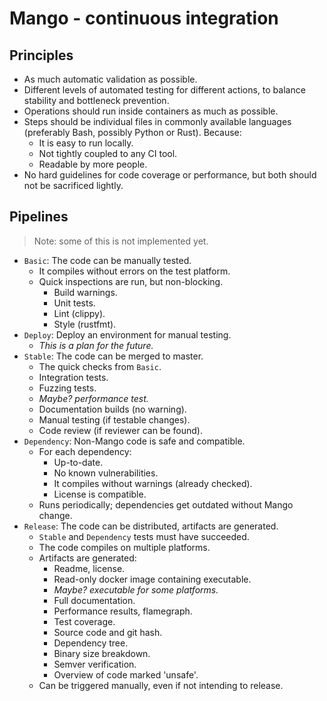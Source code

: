 
# Mango - continuous integration

## Principles

* As much automatic validation as possible.
* Different levels of automated testing for different actions, to balance stability and bottleneck prevention.
* Operations should run inside containers as much as possible.
* Steps should be individual files in commonly available languages (preferably Bash, possibly Python or Rust). Because:
    * It is easy to run locally.
    * Not tightly coupled to any CI tool.
    * Readable by more people.
* No hard guidelines for code coverage or performance, but both should not be sacrificed lightly.

## Pipelines

> Note: some of this is not implemented yet.

* `Basic`: The code can be manually tested.
    * It compiles without errors on the test platform.
    * Quick inspections are run, but non-blocking.
        * Build warnings.
        * Unit tests.
        * Lint (clippy).
        * Style (rustfmt).
* `Deploy`: Deploy an environment for manual testing.
    * _This is a plan for the future._
* `Stable`: The code can be merged to master.
    * The quick checks from `Basic`.
    * Integration tests.
    * Fuzzing tests.
    * _Maybe? performance test._
    * Documentation builds (no warning).
    * Manual testing (if testable changes).
    * Code review (if reviewer can be found).
* `Dependency`: Non-Mango code is safe and compatible.
    * For each dependency:
        * Up-to-date.
        * No known vulnerabilities.
        * It compiles without warnings (already checked).
        * License is compatible.
    * Runs periodically; dependencies get outdated without Mango change.
* `Release`: The code can be distributed, artifacts are generated.
    * `Stable` and `Dependency` tests must have succeeded.
    * The code compiles on multiple platforms.
    * Artifacts are generated:
        * Readme, license.
        * Read-only docker image containing executable.
        * _Maybe? executable for some platforms._
        * Full documentation.
        * Performance results, flamegraph.
        * Test coverage.
        * Source code and git hash.
        * Dependency tree.
        * Binary size breakdown.
        * Semver verification.
        * Overview of code marked 'unsafe'.
    * Can be triggered manually, even if not intending to release.

